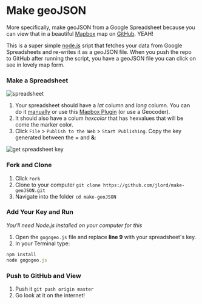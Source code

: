 # Make geoJSON

More specifically, make geoJSON from a Google Spreadsheet because you can view that in a beautiful [Mapbox](http://www.mapbox.com) map on [GitHub](https://github.com/blog/1528-there-s-a-map-for-that). YEAH!

This is a super simple [node.js](http://www.nodejs.org) sript that fetches your data from Google Spreadsheets and re-writes it as a geoJSON file. When you push the repo to GitHub after running the script, you have a geoJSON file you can click on see in lovely map form.

### Make a Spreadsheet

![spreadsheet](http://cl.ly/image/0G2l322I3R0E/Screen%20Shot%202013-06-14%20at%2012.03.22%20AM.png)

1. Your spreadsheet should have a _lat_ column and _long_ column. You can do it [manually](http://www.latlong.net/) or use this [Mapbox Plugin](http://mapbox.com/tilemill/docs/guides/google-docs/#geocoding) (or use a Geocoder).
2. It should also have a colum _hexcolor_ that has hexvalues that will be come the marker color.
3. Click `File` > `Publish to the Web` > `Start Publishing`. Copy the key generated between the **=** and **&**:

![get spreadsheet key](https://raw.github.com/jllord/sheetsee-cache/master/img/key.png)

### Fork and Clone

1. Click `Fork`
2. Clone to your computer `git clone https://github.com/jlord/make-geoJSON.git`
3. Navigate into the folder `cd make-geoJSON`

### Add Your Key and Run

_You'll need Node.js installed on your computer for this_

1. Open the `gogogeo.js` file and replace **line 9** with your spreadsheet's key.
2. In your Terminal type:

```javascript
npm install
node gogogeo.js
```

### Push to GitHub and View

1. Push it `git push origin master`
2. Go look at it on the internet! 
